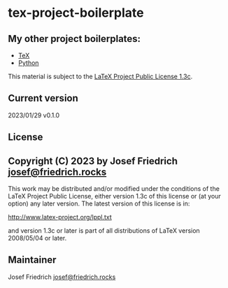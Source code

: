 # tex-project-boilerplate

## My other project boilerplates:

* [TeX](https://github.com/Josef-Friedrich/tex-project-boilerplate)
* [Python](https://github.com/Josef-Friedrich/python-project-boilerplate)

This material is subject to the [LaTeX Project Public License 1.3c](https://www.ctan.org/license/lppl1.3).

## Current version

2023/01/29 v0.1.0

## License

Copyright (C) 2023 by Josef Friedrich <josef@friedrich.rocks>
------------------------------------------------------------------------
This work may be distributed and/or modified under the conditions of
the LaTeX Project Public License, either version 1.3c of this license
or (at your option) any later version.  The latest version of this
license is in:

  http://www.latex-project.org/lppl.txt

and version 1.3c or later is part of all distributions of LaTeX
version 2008/05/04 or later.

## Maintainer

Josef Friedrich <josef@friedrich.rocks>
